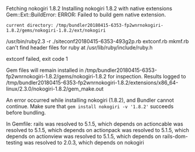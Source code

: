Fetching nokogiri 1.8.2
Installing nokogiri 1.8.2 with native extensions
Gem::Ext::BuildError: ERROR: Failed to build gem native extension.

    current directory: /tmp/bundler20180415-6353-fp2wnrnokogiri-1.8.2/gems/nokogiri-1.8.2/ext/nokogiri
/usr/bin/ruby2.3 -r ./siteconf20180415-6353-493g2p.rb extconf.rb
mkmf.rb can't find header files for ruby at /usr/lib/ruby/include/ruby.h

extconf failed, exit code 1

Gem files will remain installed in /tmp/bundler20180415-6353-fp2wnrnokogiri-1.8.2/gems/nokogiri-1.8.2 for inspection.
Results logged to
/tmp/bundler20180415-6353-fp2wnrnokogiri-1.8.2/extensions/x86_64-linux/2.3.0/nokogiri-1.8.2/gem_make.out

An error occurred while installing nokogiri (1.8.2), and Bundler cannot continue.
Make sure that `gem install nokogiri -v '1.8.2'` succeeds before bundling.

In Gemfile:
  rails was resolved to 5.1.5, which depends on
    actioncable was resolved to 5.1.5, which depends on
      actionpack was resolved to 5.1.5, which depends on
        actionview was resolved to 5.1.5, which depends on
          rails-dom-testing was resolved to 2.0.3, which depends on
            nokogiri
